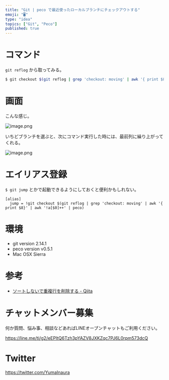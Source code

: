 ```yaml
---
title: "Git | peco で最近使ったローカルブランチにチェックアウトする"
emoji: "🖥"
type: "idea"
topics: ["Git", "Peco"]
published: true
---
```


# コマンド

`git reflog` から取ってみる。

```bash
$ git checkout $(git reflog | grep 'checkout: moving' | awk '{ print $8}' | awk '!a[$0]++' | peco)
```

# 画面

こんな感じ。

![image.png](https://qiita-image-store.s3.amazonaws.com/0/89618/913962c4-9f81-79dc-25a3-d26b4d99edca.png)

いちどブランチを選ぶと、次にコマンド実行した時には、最前列に繰り上がってくれる。

![image.png](https://qiita-image-store.s3.amazonaws.com/0/89618/80bf7616-e923-7bc8-8cb3-c743f37b2be6.png)

# エイリアス登録

`$ git jump` とかで起動できるようにしておくと便利かもしれない。

```
[alias]
  jump = !git checkout $(git reflog | grep 'checkout: moving' | awk '{ print $8}' | awk '!a[$0]++' | peco)
```

# 環境

- git version 2.14.1
- peco version v0.5.1
- Mac OSX Sierra

# 参考

- [ソートしないで重複行を削除する - Qiita](https://qiita.com/arcizan/items/9cf19cd982fa65f87546)








<!-- Update From Qiita API -->

# チャットメンバー募集


何か質問、悩み事、相談などあればLINEオープンチャットもご利用ください。

https://line.me/ti/g2/eEPltQ6Tzh3pYAZV8JXKZqc7PJ6L0rpm573dcQ





# Twitter


https://twitter.com/YumaInaura


<!-- Update From Qiita API -->



